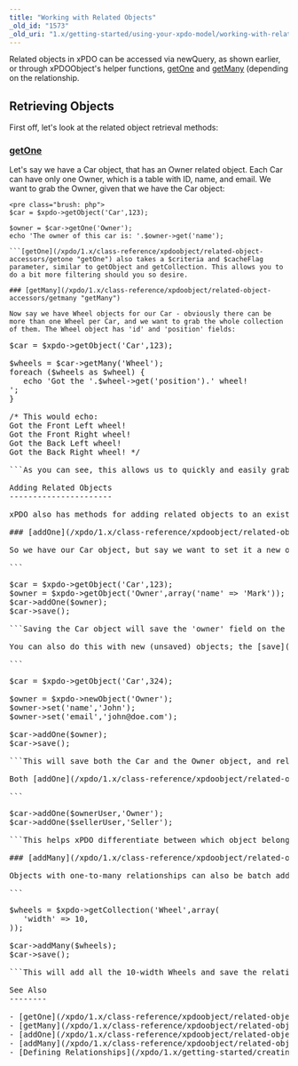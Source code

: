 ```yaml
---
title: "Working with Related Objects"
_old_id: "1573"
_old_uri: "1.x/getting-started/using-your-xpdo-model/working-with-related-objects"
---
```


Related objects in xPDO can be accessed via newQuery, as shown earlier, or through xPDOObject's helper functions, [getOne](/xpdo/1.x/class-reference/xpdoobject/related-object-accessors/getone "getOne") and [getMany](/xpdo/1.x/class-reference/xpdoobject/related-object-accessors/getmany "getMany") (depending on the relationship.

Retrieving Objects
------------------

First off, let's look at the related object retrieval methods:

### [getOne](/xpdo/1.x/class-reference/xpdoobject/related-object-accessors/getone "getOne")

Let's say we have a Car object, that has an Owner related object. Each Car can have only one Owner, which is a table with ID, name, and email. We want to grab the Owner, given that we have the Car object:

```
<pre class="brush: php">
$car = $xpdo->getObject('Car',123);

$owner = $car->getOne('Owner');
echo 'The owner of this car is: '.$owner->get('name');

```[getOne](/xpdo/1.x/class-reference/xpdoobject/related-object-accessors/getone "getOne") also takes a $criteria and $cacheFlag parameter, similar to getObject and getCollection. This allows you to do a bit more filtering should you so desire.

### [getMany](/xpdo/1.x/class-reference/xpdoobject/related-object-accessors/getmany "getMany")

Now say we have Wheel objects for our Car - obviously there can be more than one Wheel per Car, and we want to grab the whole collection of them. The Wheel object has 'id' and 'position' fields:

```
<pre class="brush: php">
$car = $xpdo->getObject('Car',123);

$wheels = $car->getMany('Wheel');
foreach ($wheels as $wheel) {
   echo 'Got the '.$wheel->get('position').' wheel!<br />';
}

/* This would echo:
Got the Front Left wheel!
Got the Front Right wheel!
Got the Back Left wheel!
Got the Back Right wheel! */

```As you can see, this allows us to quickly and easily grab related objects with ease.

Adding Related Objects
----------------------

xPDO also has methods for adding related objects to an existing Object, to make saving easier:

### [addOne](/xpdo/1.x/class-reference/xpdoobject/related-object-accessors/addone "addOne")

So we have our Car object, but say we want to set it a new owner that we've just created. We can use [addOne](/xpdo/1.x/class-reference/xpdoobject/related-object-accessors/addone "addOne") to easily add it in:

```
<pre class="brush: php">
$car = $xpdo->getObject('Car',123);
$owner = $xpdo->getObject('Owner',array('name' => 'Mark'));
$car->addOne($owner);
$car->save(); 

```Saving the Car object will save the 'owner' field on the Car row to the Owner's ID, via the relationship definition.

You can also do this with new (unsaved) objects; the [save](/xpdo/1.x/class-reference/xpdoobject/persistence-methods/save "save") function will cascade and save both objects. Let's say we have a Car object, but we're adding an entirely new Owner:

```
<pre class="brush: php">
$car = $xpdo->getObject('Car',324);

$owner = $xpdo->newObject('Owner');
$owner->set('name','John');
$owner->set('email','john@doe.com');

$car->addOne($owner);
$car->save();

```This will save both the Car and the Owner object, and relate them together.

Both [addOne](/xpdo/1.x/class-reference/xpdoobject/related-object-accessors/addone "addOne") and [addMany](/xpdo/1.x/class-reference/xpdoobject/related-object-accessors/addmany "addMany") take a 2nd parameter, called 'alias'. This should be used when an object has more than one relationship with a single class. For example, adding an Owner and Seller relationships, which are both User objects:

```
<pre class="brush: php">
$car->addOne($ownerUser,'Owner');
$car->addOne($sellerUser,'Seller');

```This helps xPDO differentiate between which object belongs to which relationship.

### [addMany](/xpdo/1.x/class-reference/xpdoobject/related-object-accessors/addmany "addMany")

Objects with one-to-many relationships can also be batch added via the [addMany](/xpdo/1.x/class-reference/xpdoobject/related-object-accessors/addmany "addMany") method. Let's say we want to add all the Wheel objects with width of 10 to our Car:

```
<pre class="brush: php">
$wheels = $xpdo->getCollection('Wheel',array(
   'width' => 10,
));

$car->addMany($wheels);
$car->save();

```This will add all the 10-width Wheels and save the relationships.

See Also
--------

- [getOne](/xpdo/1.x/class-reference/xpdoobject/related-object-accessors/getone "getOne")
- [getMany](/xpdo/1.x/class-reference/xpdoobject/related-object-accessors/getmany "getMany")
- [addOne](/xpdo/1.x/class-reference/xpdoobject/related-object-accessors/addone "addOne")
- [addMany](/xpdo/1.x/class-reference/xpdoobject/related-object-accessors/addmany "addMany")
- [Defining Relationships](/xpdo/1.x/getting-started/creating-a-model-with-xpdo/defining-a-schema/defining-relationships "Defining Relationships")